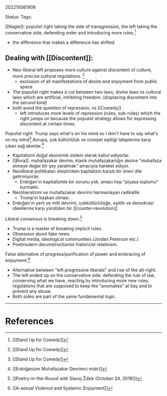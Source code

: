 202210061906

Status: 
Tags: 


[[Nagle]]: populist right taking the side of transgression, the left taking the conservative side, defending order and introducing more rules.[^1]
- the difference that makes a difference has shifted

## Dealing with [[Discontent]]:
- Neo-liberal left proposes more culture against discontent of culture, more precise cultural regulations. [^1]
	- exclusion of all manifestations of desire and enjoyment from public space
- The populist right makes a cut between two laws; divine laws vs cultural laws which are artificial, inhibiting freedom. (displacing discontent into the second kind)
- both avoid the question of repression, vs [[Comedy]]
	- left introduces more levels of repression (rules, sub-rules) which the right jumps on because the populist strategy allows for expressing discontent at certain times.

Populist right: Trump says what's on his mind so I don't have to say what's on my mind[^1]
Avrupa, çok kültürlülük ve cinsiyet eşitliği taleplerine karşı çıkan sağ akımlar.[^2]
- Kapitalizmi doğal ekonomik sistem olarak kabul ediyorlar.
- [[Bora]]: muhafazakar devrim, klasik muhafazakarlığın aksine "muhafaza etmeye değer bir şey yaratmak" amacıyla hareket ediyor.
- Neoliberal politikaları eleştirirken kapitalizm karşıtı bir öneri dile getirmiyorlar.
	- Erdoğan'ın kapitalizmle bir sorunu yok, amacı hep "piyasa toplumu" kurmaktı.
- Neoliberalizmi ve muhafazakar devrimi harmanlayan radikallik.
	- Trump'ın başkan olması
- Erdoğan'ın yerli ve milli devrimi, çokkültürlülüğe, eşitlik ve demokrasi ideallerine karşı yürütülen bir [[counter-revolution]]

Liberal consensus is breaking down.[^3]
- Trump is a master of breaking implicit rules.
- Obsession about fake news
- Digital media, ideological communities (Jordan Peterson etc.) 
- Postmodern deconstructionist historicist relativism.

False alternative of progress/purification of power and embracing of enjoyment.[^4]
* Alternative between "left progressive liberals" and rise of the alt-right.
* The left ended up on the conservative side: defending the rule of law, conserving what we have, reacting by introducing more new rules, regulations that are supposed to keep the "anomalies" at bay and to prevent any abuse.
* Both sides are part of the same fundamental logic.

---
# References

[^1]: [[Stand Up for Comedy]]
[^2]: [[Erdoğanizm Muhafazakar Devrimci midir]]
[^3]: [[Poetry-in-the-Round with Slavoj Žižek (October 24, 2018)]]
[^4]: [[A-sexual Violence and Systemic Enjoyment]]